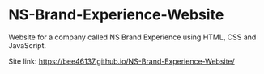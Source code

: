 # NS-Brand-Experience-Website

Website for a company called NS Brand Experience using HTML, CSS and JavaScript.

Site link: https://bee46137.github.io/NS-Brand-Experience-Website/
